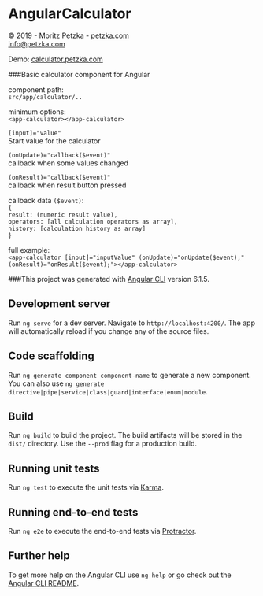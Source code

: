 # AngularCalculator

 © 2019 - Moritz Petzka - <a href="https://petzka.com" target="_blank">petzka.com</a><br>
 <a href="mailto:info@petzka.com">info@petzka.com</a><br>

Demo:  <a href="http://calculator.petzka.com" target="_blank">calculator.petzka.com</a>


###Basic calculator component for Angular

component path:<br>
`src/app/calculator/..`

minimum options:<br>
`<app-calculator></app-calculator>`

 `[input]="value" `<br>
Start value for the calculator

 `(onUpdate)="callback($event)" `<br>
callback when some values changed

 `(onResult)="callback($event)" `<br>
callback when result button pressed

callback data `($event)`:<br>
 `{ `<br>
 `result: (numeric result value), `<br>
  `operators: [all calculation operators as array],`<br>
  `history: [calculation history as array] `<br>
   `}`

full example:<br>
 `<app-calculator [input]="inputValue" (onUpdate)="onUpdate($event);"  (onResult)="onResult($event);"></app-calculator>`










###This project was generated with [Angular CLI](https://github.com/angular/angular-cli) version 6.1.5.

## Development server

Run `ng serve` for a dev server. Navigate to `http://localhost:4200/`. The app will automatically reload if you change any of the source files.

## Code scaffolding

Run `ng generate component component-name` to generate a new component. You can also use `ng generate directive|pipe|service|class|guard|interface|enum|module`.

## Build

Run `ng build` to build the project. The build artifacts will be stored in the `dist/` directory. Use the `--prod` flag for a production build.

## Running unit tests

Run `ng test` to execute the unit tests via [Karma](https://karma-runner.github.io).

## Running end-to-end tests

Run `ng e2e` to execute the end-to-end tests via [Protractor](http://www.protractortest.org/).

## Further help

To get more help on the Angular CLI use `ng help` or go check out the [Angular CLI README](https://github.com/angular/angular-cli/blob/master/README.md).
